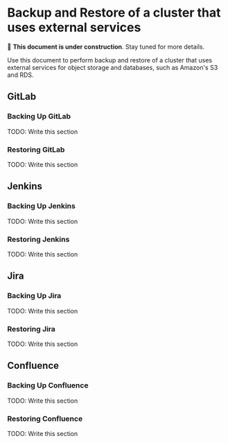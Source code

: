 # Backup and Restore of a cluster that uses external services

:construction: **This document is under construction**. Stay tuned for more details.

Use this document to perform backup and restore of a cluster that uses external services for object storage and databases, such as Amazon's S3 and RDS.

## GitLab

### Backing Up GitLab

TODO: Write this section

### Restoring GitLab

TODO: Write this section

## Jenkins

### Backing Up Jenkins

TODO: Write this section

### Restoring Jenkins

TODO: Write this section

## Jira

### Backing Up Jira

TODO: Write this section

### Restoring Jira

TODO: Write this section

## Confluence

### Backing Up Confluence

TODO: Write this section

### Restoring Confluence

TODO: Write this section
